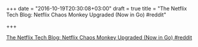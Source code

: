 +++
date = "2016-10-19T20:30:08+03:00"
draft = true
title = "The Netflix Tech Blog: Netflix Chaos Monkey Upgraded (Now in Go)  #reddit"

+++

<p><a href="https://t.co/2QycjS96F7">The Netflix Tech Blog: Netflix Chaos Monkey Upgraded (Now in Go)  #reddit</a></p>
